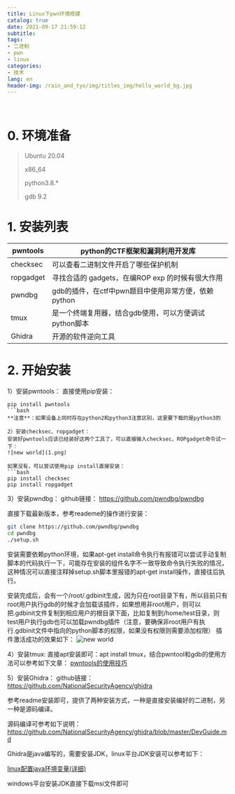 ```yaml
---
title: Linux下pwn环境搭建
catalog: true
date: 2021-09-17 21:59:12
subtitle:
tags:
- 二进制
- pwn
- linux
categories:
- 技术
lang: en
header-img: /rain_and_tyo/img/titles_img/hello_world_bg.jpg
---
```

​
# 0. 环境准备
> Ubuntu 20.04 
>
> x86_64
>
> python3.8.*
>
> gdb 9.2

# 1. 安装列表
|pwntools|python的CTF框架和漏洞利用开发库|
|--|--|
|checksec|可以查看二进制文件开启了哪些保护机制|
|ropgadget|寻找合适的 gadgets，在编ROP exp 的时候有很大作用|
|pwndbg|gdb的插件，在ctf中pwn题目中使用非常方便，依赖python|
|tmux|是一个终端复用器，结合gdb使用，可以方便调试python脚本|
|Ghidra|开源的软件逆向工具|

# 2. 开始安装
1）安装pwntools：
直接使用pip安装：
```
pip install pwntools
```bash
**注意**：如果设备上同时存在python2和python3注意区别，这里要下载的是python3的

2）安装checksec、ropgadget：
安装好pwntools应该已经装好这两个工具了，可以直接输入checksec、ROPgadget命令试一下：
![new world](1.png)

如果没有，可以尝试使用pip install直接安装：
```bash
pip install checksec
pip install ropgadget
```
3）安装pwndbg：
github链接：
https://github.com/pwndbg/pwndbg

直接下载最新版本，参考reademe的操作进行安装：
```bash
git clone https://github.com/pwndbg/pwndbg
cd pwndbg
./setup.sh
```
安装需要依赖python环境，如果apt-get install命令执行有报错可以尝试手动复制脚本的代码执行一下，可能存在安装的组件名字不一致导致命令执行失败的情况，这种情况可以直接注释掉setup.sh脚本里报错的apt-get install操作，直接往后执行。

安装完成后，会有一个/root/.gdbinit生成，因为只在root目录下有，所以目前只有root用户执行gdb的时候才会加载该插件，如果想用非root用户，则可以把.gdbinit文件复制到相应用户的根目录下面，比如复制到/home/test目录，则test用户执行gdb也可以加载pwndbg插件（注意，要确保非root用户有执行.gdbinit文件中指向的python脚本的权限，如果没有权限则需要添加权限）
插件激活成功的效果如下：
![new world](2.png)

4）安装tmux:
直接apt安装即可：apt install tmux，结合pwntool和gdb的使用方法可以参考如下文章：
[pwntools的使用技巧](https://tianstcht.github.io/pwntools%E7%9A%84%E4%BD%BF%E7%94%A8%E6%8A%80%E5%B7%A7/)

5）安装Ghidra：
github链接：
https://github.com/NationalSecurityAgency/ghidra

参考readme安装即可，提供了两种安装方式，一种是直接安装编好的二进制，另一种是源码编译。

源码编译可参考如下说明：
https://github.com/NationalSecurityAgency/ghidra/blob/master/DevGuide.md

Ghidra是java编写的，需要安装JDK，linux平台JDK安装可以参考如下：

[linux配置java环境变量(详细)](https://www.cnblogs.com/samcn/archive/2011/03/16/1986248.html)

windows平台安装JDK直接下载msi文件即可

​